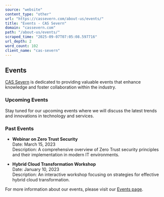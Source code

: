 ```yaml
---
source: "website"
content_type: "other"
url: "https://cassevern.com/about-us/events/"
title: "Events - CAS Severn"
domain: "cassevern.com"
path: "/about-us/events/"
scraped_time: "2025-09-07T07:05:08.597716"
url_depth: 2
word_count: 102
client_name: "cas-severn"
---
```


## Events

[CAS Severn](https://cassevern.com/) is dedicated to providing valuable events that enhance knowledge and foster collaboration within the industry. 

### Upcoming Events
Stay tuned for our upcoming events where we will discuss the latest trends and innovations in technology and services.

### Past Events
- **Webinar on Zero Trust Security**  
  Date: March 15, 2023  
  Description: A comprehensive overview of Zero Trust security principles and their implementation in modern IT environments.

- **Hybrid Cloud Transformation Workshop**  
  Date: January 10, 2023  
  Description: An interactive workshop focusing on strategies for effective hybrid cloud transformation.

For more information about our events, please visit our [Events page](https://cassevern.com/events).